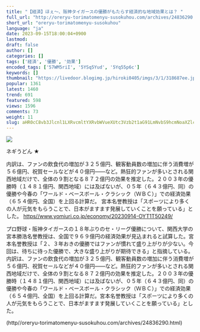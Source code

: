 ```yaml
---
title: "【経済】ほぇ～、阪神タイガースの優勝がもたらす経済的な地域効果とは？ "
full_url: "http://oreryu-torimatomenyu-susokuhou.com/archives/24836290.html"
short_url: "oreryu-torimatomenyu-susokuhou"
language: "ja"
date: 2023-09-15T18:00:04+0900
lastmod: 
draft: false
author: []
categories: []
tags: ['経済', '優勝', '効果']
encoded_tags: ['57WM5riI', '5YSq5Yud', '5Yq55p6c']
keywords: []
thumbnail: "https://livedoor.blogimg.jp/hiroki0405/imgs/3/1/318687ee.jpg"
popular: 1361
latest: 1460
trend: 691
featured: 598
views: 1596
comments: 73
weight: 11
slug: aHR0cC8vb3Jlcnl1LXRvcmltYXRvbWVueXUtc3Vzb2t1aG91LmNvbS9hcmNoaXZlcy8yNDgzNjI5MC5odG1s
---
```


![](https://livedoor.blogimg.jp/hiroki0405/imgs/3/1/318687ee.jpg)

<div><p>ネギうどん ★ </p> 内訳は、ファンの飲食代の増加が３２５億円、観客動員数の増加に伴う消費増が５６億円、祝賀セールなどが４０億円――など。熱狂的ファンが多いとされる関西地域だけで、全体の９割となる８７２億円の効果を推定した。２００３年の優勝時（１４８１億円、関西地域）には及ばないが、０５年（６４３億円、同）の優勝や今春の「ワールド・ベースボール・クラシック（ＷＢＣ）」での経済効果（６５４億円、全国）を上回る計算だ。 宮本名誉教授は「スポーツにより多くの人が元気をもらうことで、日本がますます発展していくことを願っている」とした。 <a target='_blank' href='https//www.yomiuri.co.jp/economy/20230914-OYT1T50249/'>https//www.yomiuri.co.jp/economy/20230914-OYT1T50249/</a> <p>プロ野球・阪神タイガースの１８年ぶりのセ・リーグ優勝について、関西大学の宮本勝浩名誉教授は、全国で９６９億円の経済効果が見込まれると試算した。宮本名誉教授は「２、３年おきの優勝ではファンが慣れて盛り上がりが少ない。今回は、待ちに待った優勝で、大きな盛り上がりが期待できる」と指摘している。内訳は、ファンの飲食代の増加が３２５億円、観客動員数の増加に伴う消費増が５６億円、祝賀セールなどが４０億円――など。熱狂的ファンが多いとされる関西地域だけで、全体の９割となる８７２億円の効果を推定した。２００３年の優勝時（１４８１億円、関西地域）には及ばないが、０５年（６４３億円、同）の優勝や今春の「ワールド・ベースボール・クラシック（ＷＢＣ）」での経済効果（６５４億円、全国）を上回る計算だ。宮本名誉教授は「スポーツにより多くの人が元気をもらうことで、日本がますます発展していくことを願っている」とした。</p></div>

(http//oreryu-torimatomenyu-susokuhou.com/archives/24836290.html)
